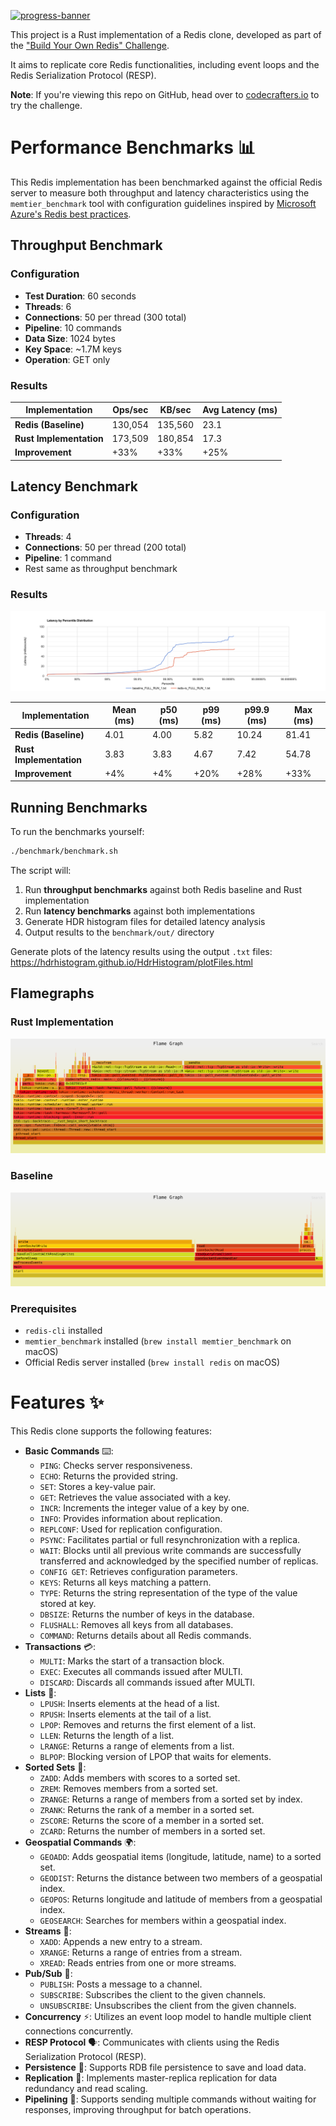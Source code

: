 [![progress-banner](https://backend.codecrafters.io/progress/redis/5c1a4d4c-40a0-4434-9ff4-610a670222bf)](https://app.codecrafters.io/users/codecrafters-bot?r=2qF)

This project is a Rust implementation of a Redis clone, developed as part of the ["Build Your Own Redis" Challenge](https://codecrafters.io/challenges/redis).

It aims to replicate core Redis functionalities, including event loops and the Redis Serialization Protocol (RESP).

**Note**: If you're viewing this repo on GitHub, head over to
[codecrafters.io](https://codecrafters.io) to try the challenge.

# Performance Benchmarks 📊

This Redis implementation has been benchmarked against the official Redis server to measure both throughput and latency characteristics using the `memtier_benchmark` tool with configuration guidelines inspired by [Microsoft Azure's Redis best practices](https://learn.microsoft.com/en-us/azure/redis/best-practices-performance).

## Throughput Benchmark

### Configuration

- **Test Duration**: 60 seconds
- **Threads**: 6
- **Connections**: 50 per thread (300 total)
- **Pipeline**: 10 commands
- **Data Size**: 1024 bytes
- **Key Space**: ~1.7M keys  
- **Operation**: GET only

### Results

| Implementation          | Ops/sec | KB/sec  | Avg Latency (ms) |
| ----------------------- | ------- | ------- | ---------------- |
| **Redis (Baseline)**    | 130,054 | 135,560 | 23.1             |
| **Rust Implementation** | 173,509 | 180,854 | 17.3             |
| **Improvement**         | +33%    | +33%    | +25%             |

## Latency Benchmark

### Configuration

- **Threads**: 4
- **Connections**: 50 per thread (200 total)
- **Pipeline**: 1 command
- Rest same as throughput benchmark

### Results

![Latency by Percentile Distribution](benchmark/latency_distribution.png)

| Implementation          | Mean (ms) | p50 (ms) | p99 (ms) | p99.9 (ms) | Max (ms) |
| ----------------------- | --------- | -------- | -------- | ---------- | -------- |
| **Redis (Baseline)**    | 4.01      | 4.00     | 5.82     | 10.24      | 81.41    |
| **Rust Implementation** | 3.83      | 3.83     | 4.67     | 7.42       | 54.78    |
| **Improvement**         | +4%       | +4%      | +20%     | +28%       | +33%     |

## Running Benchmarks

To run the benchmarks yourself:

```bash
./benchmark/benchmark.sh
```

The script will:
1. Run **throughput benchmarks** against both Redis baseline and Rust implementation
2. Run **latency benchmarks** against both implementations
3. Generate HDR histogram files for detailed latency analysis
4. Output results to the `benchmark/out/` directory

Generate plots of the latency results using the output `.txt` files: https://hdrhistogram.github.io/HdrHistogram/plotFiles.html

## Flamegraphs

### Rust Implementation
![Rust Implementation Flamegraph](benchmark/flamegraph-rs.svg)

### Baseline
![Baseline Flamegraph](benchmark/flamegraph-redis-server.svg)

### Prerequisites

- `redis-cli` installed
- `memtier_benchmark` installed (`brew install memtier_benchmark` on macOS)
- Official Redis server installed (`brew install redis` on macOS)

# Features ✨

This Redis clone supports the following features:
-   **Basic Commands** ⌨️:
    -   `PING`: Checks server responsiveness.
    -   `ECHO`: Returns the provided string.
    -   `SET`: Stores a key-value pair.
    -   `GET`: Retrieves the value associated with a key.
    -   `INCR`: Increments the integer value of a key by one.
    -   `INFO`: Provides information about replication.
    -   `REPLCONF`: Used for replication configuration.
    -   `PSYNC`: Facilitates partial or full resynchronization with a replica.
    -   `WAIT`: Blocks until all previous write commands are successfully transferred and acknowledged by the specified number of replicas.
    -   `CONFIG GET`: Retrieves configuration parameters.
    -   `KEYS`: Returns all keys matching a pattern.
    -   `TYPE`: Returns the string representation of the type of the value stored at key.
    -   `DBSIZE`: Returns the number of keys in the database.
    -   `FLUSHALL`: Removes all keys from all databases.
    -   `COMMAND`: Returns details about all Redis commands.
-   **Transactions** 💳:
    -   `MULTI`: Marks the start of a transaction block.
    -   `EXEC`: Executes all commands issued after MULTI.
    -   `DISCARD`: Discards all commands issued after MULTI.
-   **Lists** 📝:
    -   `LPUSH`: Inserts elements at the head of a list.
    -   `RPUSH`: Inserts elements at the tail of a list.
    -   `LPOP`: Removes and returns the first element of a list.
    -   `LLEN`: Returns the length of a list.
    -   `LRANGE`: Returns a range of elements from a list.
    -   `BLPOP`: Blocking version of LPOP that waits for elements.
-   **Sorted Sets** 🔢:
    -   `ZADD`: Adds members with scores to a sorted set.
    -   `ZREM`: Removes members from a sorted set.
    -   `ZRANGE`: Returns a range of members from a sorted set by index.
    -   `ZRANK`: Returns the rank of a member in a sorted set.
    -   `ZSCORE`: Returns the score of a member in a sorted set.
    -   `ZCARD`: Returns the number of members in a sorted set.
-   **Geospatial Commands** 🌍:
    -   `GEOADD`: Adds geospatial items (longitude, latitude, name) to a sorted set.
    -   `GEODIST`: Returns the distance between two members of a geospatial index.
    -   `GEOPOS`: Returns longitude and latitude of members from a geospatial index.
    -   `GEOSEARCH`: Searches for members within a geospatial index.
-   **Streams** 🌊:
    -   `XADD`: Appends a new entry to a stream.
    -   `XRANGE`: Returns a range of entries from a stream.
    -   `XREAD`: Reads entries from one or more streams.
-   **Pub/Sub** 📢:
    -   `PUBLISH`: Posts a message to a channel.
    -   `SUBSCRIBE`: Subscribes the client to the given channels.
    -   `UNSUBSCRIBE`: Unsubscribes the client from the given channels.
-   **Concurrency** ⚡: Utilizes an event loop model to handle multiple client connections concurrently.
-   **RESP Protocol** 🗣️: Communicates with clients using the Redis Serialization Protocol (RESP).
-   **Persistence** 💾: Supports RDB file persistence to save and load data.
-   **Replication** 🔄: Implements master-replica replication for data redundancy and read scaling.
-   **Pipelining** 🚀: Supports sending multiple commands without waiting for responses, improving throughput for batch operations.
